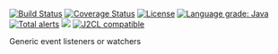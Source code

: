 [![Build Status](https://github.com/mP1/walkingkooka-watch/actions/workflows/build.yaml/badge.svg)](https://github.com/mP1/walkingkooka-watch/actions/workflows/build.yaml/badge.svg)
[![Coverage Status](https://coveralls.io/repos/github/mP1/walkingkooka-watch/badge.svg?branch=master)](https://coveralls.io/repos/github/mP1/walkingkooka-watch?branch=master)
[![License](https://img.shields.io/badge/License-Apache%202.0-blue.svg)](https://opensource.org/licenses/Apache-2.0)
[![Language grade: Java](https://img.shields.io/lgtm/grade/java/g/mP1/walkingkooka-watch.svg?logo=lgtm&logoWidth=18)](https://lgtm.com/projects/g/mP1/walkingkooka-watch/context:java)
[![Total alerts](https://img.shields.io/lgtm/alerts/g/mP1/walkingkooka-watch.svg?logo=lgtm&logoWidth=18)](https://lgtm.com/projects/g/mP1/walkingkooka-watch/alerts/)
![](https://tokei.rs/b1/github/mP1/walkingkooka-watch)
[![J2CL compatible](https://img.shields.io/badge/J2CL-compatible-brightgreen.svg)](https://github.com/mP1/j2cl-central)

Generic event listeners or watchers
